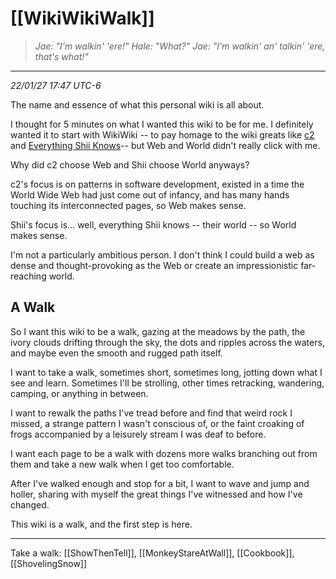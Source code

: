# [[WikiWikiWalk]]
> *Jae: "I'm walkin' 'ere!" 
> Hale: "What?" 
> Jae: "I'm walkin' an' talkin' 'ere, that's what!"*
---
*22/01/27 17:47 UTC-6*

The name and essence of what this personal wiki is all about.

I thought for 5 minutes on what I wanted this wiki to be for me. I definitely wanted it to start with WikiWiki -- to pay homage to the wiki greats like [c2](https://wiki.c2.com) and [Everything Shii Knows](https://shii.bibanon.org/shii.org/knows/Everything_Shii_Knows.html)-- but Web and World didn't really click with me.

Why did c2 choose Web and Shii choose World anyways?

c2's focus is on patterns in software development, existed in a time the World Wide Web had just come out of infancy, and has many hands touching its interconnected pages, so Web makes sense.

Shii's focus is... well, everything Shii knows -- their world -- so World makes sense.

I'm not a particularly ambitious person. I don't think I could build a web as dense and thought-provoking as the Web or create an impressionistic far-reaching world.

## A Walk
So I want this wiki to be a walk, gazing at the meadows by the path, the ivory clouds drifting through the sky, the dots and ripples across the waters, and maybe even the smooth and rugged path itself.

I want to take a walk, sometimes short, sometimes long, jotting down what I see and learn. Sometimes I'll be strolling, other times retracking, wandering, camping, or anything in between.

I want to rewalk the paths I've tread before and find that weird rock I missed, a strange pattern I wasn't conscious of, or the faint croaking of frogs accompanied by a leisurely stream I was deaf to before. 

I want each page to be a walk with dozens more walks branching out from them and take a new walk when I get too comfortable.

After I've walked enough and stop for a bit, I want to wave and jump and holler, sharing with myself the great things I've witnessed and how I've changed. 

This wiki is a walk, and the first step is here.

---

Take a walk: [[ShowThenTell]], [[MonkeyStareAtWall]], [[Cookbook]], [[ShovelingSnow]]
